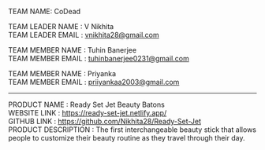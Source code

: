 TEAM NAME: CoDead

TEAM LEADER NAME		: V Nikhita </br>
TEAM LEADER EMAIL		: vnikhita28@gmail.com </br>
<!-- TEAM LEADER PHONE NUMBER	: 7680012804 </br> -->

TEAM MEMBER NAME		: Tuhin Banerjee </br>
TEAM MEMBER EMAIL		: tuhinbanerjee0231@gmail.com </br>
<!-- TEAM MEMBER PHONE NUMBER	: 7063314194 </br>
 -->
TEAM MEMBER NAME		: Priyanka </br>
TEAM MEMBER EMAIL		: priiyankaa2003@gmail.com </br>
<!-- TEAM MEMBER PHONE NUMBER	: 7976690042 </br> -->

-------------------------------------------------------------------------------

PRODUCT NAME			: Ready Set Jet Beauty Batons  </br>
WEBSITE LINK			: https://ready-set-jet.netlify.app/ </br>
GITHUB LINK			: https://github.com/Nikhita28/Ready-Set-Jet </br>
PRODUCT DESCRIPTION		: The first interchangeable beauty stick that allows people to customize their beauty routine as they travel through their day. </br>
